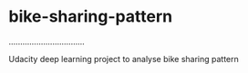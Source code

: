 # bike-sharing-pattern

.................................

Udacity deep learning project to analyse bike sharing pattern
